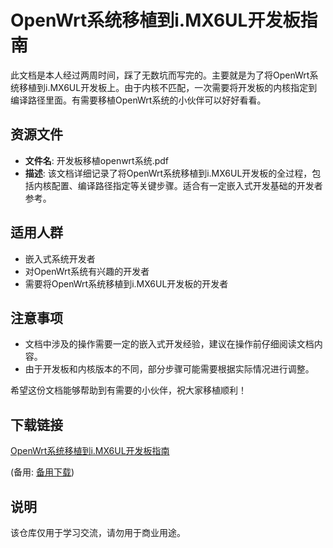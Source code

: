 # OpenWrt系统移植到i.MX6UL开发板指南

此文档是本人经过两周时间，踩了无数坑而写完的。主要就是为了将OpenWrt系统移植到i.MX6UL开发板上。由于内核不匹配，一次需要将开发板的内核指定到编译路径里面。有需要移植OpenWrt系统的小伙伴可以好好看看。

## 资源文件

- **文件名**: 开发板移植openwrt系统.pdf
- **描述**: 该文档详细记录了将OpenWrt系统移植到i.MX6UL开发板的全过程，包括内核配置、编译路径指定等关键步骤。适合有一定嵌入式开发基础的开发者参考。

## 适用人群

- 嵌入式系统开发者
- 对OpenWrt系统有兴趣的开发者
- 需要将OpenWrt系统移植到i.MX6UL开发板的开发者

## 注意事项

- 文档中涉及的操作需要一定的嵌入式开发经验，建议在操作前仔细阅读文档内容。
- 由于开发板和内核版本的不同，部分步骤可能需要根据实际情况进行调整。

希望这份文档能够帮助到有需要的小伙伴，祝大家移植顺利！

## 下载链接
[OpenWrt系统移植到i.MX6UL开发板指南](https://pan.quark.cn/s/e147bdf4d71c) 

(备用: [备用下载](https://pan.baidu.com/s/1FVcr8rye2yqE4V0CNFSrVA?pwd=1234))

## 说明

该仓库仅用于学习交流，请勿用于商业用途。
